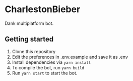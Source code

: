 # CharlestonBieber
Dank multiplatform bot.

## Getting started
1. Clone this repository
2. Edit the preferences in .env.example and save it as .env
3. Install dependencies via `yarn install`
4. To compile the bot, run `yarn build`
5. Run `yarn start` to start the bot.

